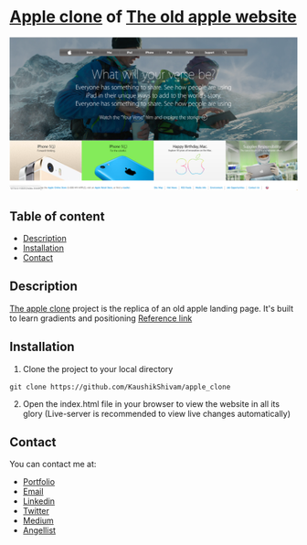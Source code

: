 # [Apple clone](https://rawcdn.githack.com/KaushikShivam/apple_clone/047b9424ce1c25b873d342e675b0a6209dbe7f74/index.html) of [The old apple website](http://archive.fo/UW4oR)

![Apple clone project](screenshot.png)

## Table of content
- [Description](#description)
- [Installation](#installation)
- [Contact](#contact)

## Description
[The apple clone](https://rawcdn.githack.com/KaushikShivam/apple_clone/047b9424ce1c25b873d342e675b0a6209dbe7f74/index.html) project is the replica of an old apple landing page. It's built to learn gradients and positioning
[Reference link](http://archive.fo/UW4oR)


## Installation

1. Clone the project to your local directory
```
git clone https://github.com/KaushikShivam/apple_clone
```
2. Open the index.html file in your browser to view the website in all its glory (Live-server is recommended to view live changes automatically)

## Contact
You can contact me at:

- [Portfolio](https://www.shivamkaushik.com)
- [Email](mailto:shivamkaushikofficial@gmail.com)
- [Linkedin](https://www.linkedin.com/in/kshivamdev/)
- [Twitter](https://twitter.com/kShivamDev)
- [Medium](https://medium.com/@shivamkaushikofficial)
- [Angellist](https://angel.co/kshivamdev)


